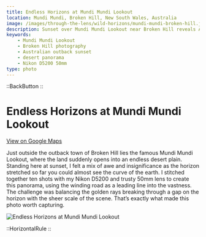```yaml
---
title: Endless Horizons at Mundi Mundi Lookout
location: Mundi Mundi, Broken Hill, New South Wales, Australia
image: /images/through-the-lens/wild-horizons/mundi-mundi-broken-hill.jpg
description: Sunset over Mundi Mundi Lookout near Broken Hill reveals Australia’s endless desert plains in this stitched panorama of 10 images.
keywords:
    - Mundi Mundi Lookout
    - Broken Hill photography
    - Australian outback sunset
    - desert panorama
    - Nikon D5200 50mm
type: photo
---
```


::BackButton
::

# Endless Horizons at Mundi Mundi Lookout

<a href="https://www.google.com/maps/search/?api=1&query=Mundi+Mundi+Lookout,+Broken+Hill,+New+South+Wales,+Australia" target="_blank" rel="noopener noreferrer">View on Google Maps</a>

Just outside the outback town of Broken Hill lies the famous Mundi Mundi Lookout, where the land suddenly opens into an endless desert plain. Standing here at sunset, I felt a mix of awe and insignificance as the horizon stretched so far you could almost see the curve of the earth. I stitched together ten shots with my Nikon D5200 and trusty 50mm lens to create this panorama, using the winding road as a leading line into the vastness. The challenge was balancing the golden rays breaking through a gap on the horizon with the sheer scale of the scene. That’s exactly what made this photo worth capturing.

![Endless Horizons at Mundi Mundi Lookout](/images/through-the-lens/wild-horizons/mundi-mundi-broken-hill.jpg)

<div class="mb-8"></div>

::HorizontalRule
::
